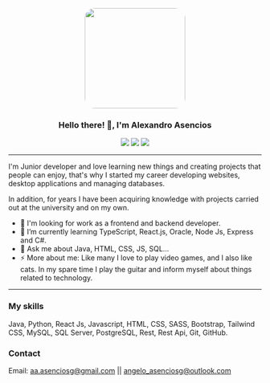 <p align='center'>
<img src="https://media.giphy.com/media/1zzJ0Q9OABBaBzGdsf/giphy.gif" style='border-radius: 10%;' width="200" height="200">
</p>
<h3 align='center'>
Hello there! 👋, I'm Alexandro Asencios
</h3>
<p align='center'>
<img src="https://img.shields.io/github/followers/Alexandrog23?style=social">
<img src="https://img.shields.io/github/stars/Alexandrog23?style=social">
<img src="https://img.shields.io/github/last-commit/Alexandrog23/CRUD-Java-MySQL?style=plastic">
</p>

---

I'm Junior developer and love learning new things and creating projects that people can enjoy, that's why I started my career developing websites, desktop applications and managing databases.

In addition, for years I have been acquiring knowledge with projects carried out at the university and on my own.

- 🔭 I'm looking for work as a frontend and backend developer.
- 🌱 I’m currently learning TypeScript, React.js, Oracle, Node Js, Express and C#.
- 💬 Ask me about Java, HTML, CSS, JS, SQL...
- ⚡ More about me: Like many I love to play video games, and I also like cats. In my spare time I play the guitar and inform myself about things related to technology.

---

### My skills

Java, Python, React Js, Javascript, HTML, CSS, SASS, Bootstrap, Tailwind CSS, MySQL, SQL Server, PostgreSQL, Rest, Rest Api, Git, GitHub.

### Contact

Email: aa.asenciosg@gmail.com || angelo_asenciosg@outlook.com

